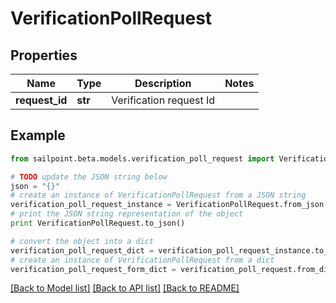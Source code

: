 # VerificationPollRequest


## Properties

Name | Type | Description | Notes
------------ | ------------- | ------------- | -------------
**request_id** | **str** | Verification request Id | 

## Example

```python
from sailpoint.beta.models.verification_poll_request import VerificationPollRequest

# TODO update the JSON string below
json = "{}"
# create an instance of VerificationPollRequest from a JSON string
verification_poll_request_instance = VerificationPollRequest.from_json(json)
# print the JSON string representation of the object
print VerificationPollRequest.to_json()

# convert the object into a dict
verification_poll_request_dict = verification_poll_request_instance.to_dict()
# create an instance of VerificationPollRequest from a dict
verification_poll_request_form_dict = verification_poll_request.from_dict(verification_poll_request_dict)
```
[[Back to Model list]](../README.md#documentation-for-models) [[Back to API list]](../README.md#documentation-for-api-endpoints) [[Back to README]](../README.md)



